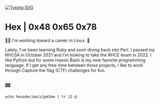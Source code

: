 [![Typing SVG](https://readme-typing-svg.herokuapp.com?color=%2336BCF7&lines=%24+cat+README.md)](https://git.io/typing-svg)
# Hex | 0x48 0x65 0x78
👋🏻 I'm working toward a career in Linux. 🐧  

Lately, I've been learning Ruby and soon diving back into Perl. I passed my RHCSA in October 2021 and I'm looking to take the RHCE exam in 2022. I like Python but for some reason Bash is my new favorite programming language. If I get any free-time between those projects, I like to work through Capture the flag (CTF) challenges for fun. 

## ✉
`echo hexadecimalz1pm2me | tr 12 @.`